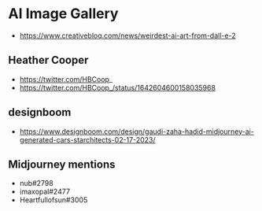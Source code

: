 # AI Image Gallery


* https://www.creativebloq.com/news/weirdest-ai-art-from-dall-e-2


## Heather Cooper

* https://twitter.com/HBCoop_
* https://twitter.com/HBCoop_/status/1642604600158035968


## designboom

* https://www.designboom.com/design/gaudi-zaha-hadid-midjourney-ai-generated-cars-starchitects-02-17-2023/


## Midjourney mentions

* nub#2798
* imaxopal#2477
* Heartfullofsun#3005
